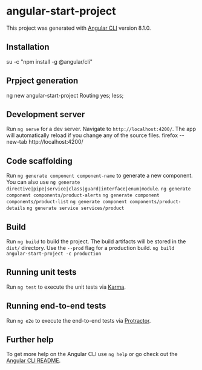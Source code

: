 # angular-start-project

This project was generated with [Angular CLI](https://github.com/angular/angular-cli) version 8.1.0.

## Installation

su -c "npm install -g @angular/cli"

## Prpject generation

ng new angular-start-project
Routing yes; less;

## Development server

Run `ng serve` for a dev server. Navigate to `http://localhost:4200/`. The app will automatically reload if you change any of the source files.
firefox --new-tab http://localhost:4200/

## Code scaffolding

Run `ng generate component component-name` to generate a new component. You can also use `ng generate directive|pipe|service|class|guard|interface|enum|module`.
`ng generate component components/product-alerts`
`ng generate component components/product-list`
`ng generate component components/product-details`
`ng generate service services/product`


## Build

Run `ng build` to build the project. The build artifacts will be stored in the `dist/` directory. Use the `--prod` flag for a production build.
`ng build angular-start-project -c production`

## Running unit tests

Run `ng test` to execute the unit tests via [Karma](https://karma-runner.github.io).

## Running end-to-end tests

Run `ng e2e` to execute the end-to-end tests via [Protractor](http://www.protractortest.org/).

## Further help

To get more help on the Angular CLI use `ng help` or go check out the [Angular CLI README](https://github.com/angular/angular-cli/blob/master/README.md).
